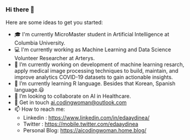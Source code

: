 ### Hi there 👋

<!--
**edaaydinea/edaaydinea** is a ✨ _special_ ✨ repository because its `README.md` (this file) appears on your GitHub profile.-->

Here are some ideas to get you started:

- 🎓 I'm currently MicroMaster student in Artificial Intelligence at Columbia University.
- 💻 I'm currently working as Machine Learning and Data Science Volunteer Researcher at Arterys. 
- 🔭 I’m currently working on development of machine learning resarch, apply medical image processing techniques to build, maintain, and improve analytics COVID-19 datasets to gain actionable insights. 
- 🌱 I’m currently learning R language. Besides that Korean, Spanish language.😃
- 👯 I’m looking to collaborate on AI in Healthcare. 
- 💬 Get in touch ai.codingwoman@outlook.com
- 📫 How to reach me: 
  - Linkedin : https://www.linkedin.com/in/edaaydinea/
  - Twitter : https://mobile.twitter.com/edaaydinea
  - Personal Blog: https://aicodingwoman.home.blog/

